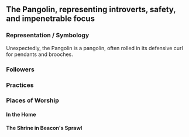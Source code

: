 ## The Pangolin, representing introverts, safety, and impenetrable focus

### Representation / Symbology
Unexpectedly, the Pangolin is a pangolin, often rolled in its defensive curl for pendants and brooches.

### Followers

### Practices


### Places of Worship
#### In the Home


#### The Shrine in Beacon's Sprawl
